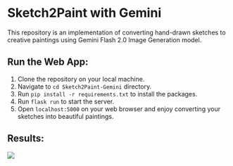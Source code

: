 # Sketch2Paint with Gemini
This repository is an implementation of converting hand-drawn sketches to creative paintings using Gemini Flash 2.0 Image Generation model.

## Run the Web App:

1. Clone the repository on your local machine.
2. Navigate to `cd Sketch2Paint-Gemini` directory.
3. Run `pip install -r requirements.txt` to install the packages.
4. Run `flask run` to start the server.
5. Open `localhost:5000` on your web browser and enjoy converting your sketches into beautiful paintings.

## Results:
<img src="https://github.com/NSTiwari/Sketch2Paint-Gemini/blob/main/static/images/sketch2paint.gif"/>
